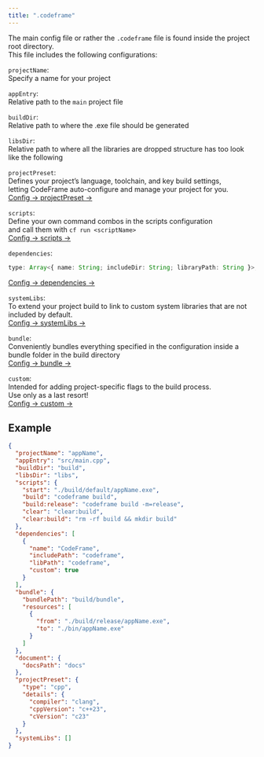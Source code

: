 ```yaml
---
title: ".codeframe"
---
```


The main config file or rather the `.codeframe` file is found inside the project root directory.  
This file includes the following configurations:

`projectName`:  
Specify a name for your project

`appEntry`:  
Relative path to the `main` project file

`buildDir`:  
Relative path to where the .exe file should be generated

`libsDir`:  
Relative path to where all the libraries are dropped
structure has too look like the following

`projectPreset`:  
Defines your project’s language, toolchain, and key build settings,  
letting CodeFrame auto-configure and manage your project for you.  
[Config -> projectPreset ->](./projectPreset)

`scripts`:  
Define your own command combos in the scripts configuration  
and call them with `cf run <scriptName>`  
[Config -> scripts ->](./scripts)

`dependencies`:

```typescript
type: Array<{ name: String; includeDir: String; libraryPath: String }>;
```

[Config -> dependencies ->](./dependencies)

`systemLibs`:  
To extend your project build to link to custom system libraries that are not included by default.  
[Config -> systemLibs ->](./systemLibs)

`bundle`:  
Conveniently bundles everything specified in the configuration inside a bundle folder in the build directory  
[Config -> bundle ->](./bundle)

`custom`:  
Intended for adding project-specific flags to the build process.  
Use only as a last resort!  
[Config -> custom ->](./custom)

## Example

```json title=".codeframe"
{
  "projectName": "appName",
  "appEntry": "src/main.cpp",
  "buildDir": "build",
  "libsDir": "libs",
  "scripts": {
    "start": "./build/default/appName.exe",
    "build": "codeframe build",
    "build:release": "codeframe build -m=release",
    "clear": "clear:build",
    "clear:build": "rm -rf build && mkdir build"
  },
  "dependencies": [
    {
      "name": "CodeFrame",
      "includePath": "codeframe",
      "libPath": "codeframe",
      "custom": true
    }
  ],
  "bundle": {
    "bundlePath": "build/bundle",
    "resources": [
      {
        "from": "./build/release/appName.exe",
        "to": "./bin/appName.exe"
      }
    ]
  },
  "document": {
    "docsPath": "docs"
  },
  "projectPreset": {
    "type": "cpp",
    "details": {
      "compiler": "clang",
      "cppVersion": "c++23",
      "cVersion": "c23"
    }
  },
  "systemLibs": []
}
```
